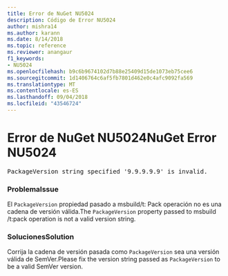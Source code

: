 ```yaml
---
title: Error de NuGet NU5024
description: Código de Error NU5024
author: mishra14
ms.author: karann
ms.date: 8/14/2018
ms.topic: reference
ms.reviewer: anangaur
f1_keywords:
- NU5024
ms.openlocfilehash: b9c6b9674102d7b88e25409d15de1073eb75cee6
ms.sourcegitcommit: 1d1406764c6af5fb7801d462e0c4afc9092fa569
ms.translationtype: MT
ms.contentlocale: es-ES
ms.lasthandoff: 09/04/2018
ms.locfileid: "43546724"
---
```

# <a name="nuget-error-nu5024"></a><span data-ttu-id="07a9d-103">Error de NuGet NU5024</span><span class="sxs-lookup"><span data-stu-id="07a9d-103">NuGet Error NU5024</span></span>
<pre>PackageVersion string specified '9.9.9.9.9' is invalid.</pre>

### <a name="issue"></a><span data-ttu-id="07a9d-104">Problema</span><span class="sxs-lookup"><span data-stu-id="07a9d-104">Issue</span></span>

<span data-ttu-id="07a9d-105">El `PackageVersion` propiedad pasado a msbuild/t: Pack operación no es una cadena de versión válida.</span><span class="sxs-lookup"><span data-stu-id="07a9d-105">The `PackageVersion` property passed to msbuild /t:pack operation is not a valid version string.</span></span>


### <a name="solution"></a><span data-ttu-id="07a9d-106">Soluciones</span><span class="sxs-lookup"><span data-stu-id="07a9d-106">Solution</span></span>

<span data-ttu-id="07a9d-107">Corrija la cadena de versión pasada como `PackageVersion` sea una versión válida de SemVer.</span><span class="sxs-lookup"><span data-stu-id="07a9d-107">Please fix the version string passed as `PackageVersion` to be a valid SemVer version.</span></span>

